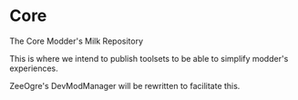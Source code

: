 # Core
The Core Modder's Milk Repository


This is where we intend to publish toolsets to be able to simplify modder's experiences.


ZeeOgre's DevModManager will be rewritten to facilitate this.

